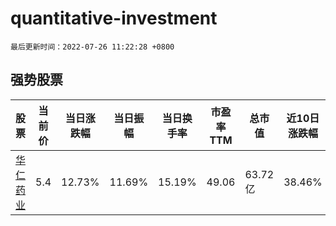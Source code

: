 # quantitative-investment

`最后更新时间：2022-07-26 11:22:28 +0800`

## 强势股票

|股票|当前价|当日涨跌幅|当日振幅|当日换手率|市盈率TTM|总市值|近10日涨跌幅|
|----|----|----|----|----|----|----|----|
|[华仁药业](https://xueqiu.com/S/SZ300110)|5.4|12.73%|11.69%|15.19%|49.06|63.72亿|38.46%|
